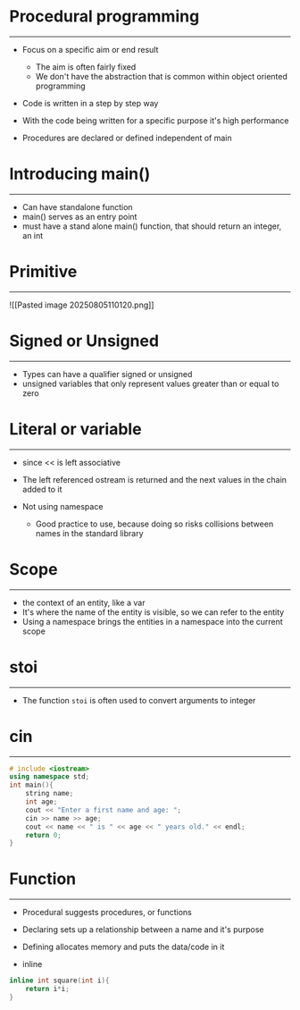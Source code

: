# Procedural programming
---
- Focus on a specific aim or end result
	- The aim is often fairly fixed
	- We don't have the abstraction that is common within object oriented programming
- Code is written in a step by step way

- With the code being written for a specific purpose it's high performance
- Procedures are declared or defined independent of main


# Introducing main()
---
- Can have standalone function
- main() serves as an entry point
- must have a stand alone main() function, that should return an integer, an int


# Primitive
---
![[Pasted image 20250805110120.png]]


# Signed or Unsigned
----
- Types can have a qualifier signed or unsigned
- unsigned variables that only represent values greater than or equal to zero


# Literal or variable
---
- since << is left associative
- The left referenced ostream is returned and the next values in the chain added to it


- Not using namespace
	- Good practice to use, because doing so risks collisions between names in the standard library

# Scope
---
- the context of an entity, like a var
- It's where the name of the entity is visible, so we can refer to the entity
- Using a namespace brings the entities in a namespace into the current scope


# stoi
---
- The function ```stoi``` is often used to convert arguments to integer


# cin
---
```c++
# include <iostream>
using namespace std;
int main(){
	string name;
	int age;
	cout << "Enter a first name and age: ";
	cin >> name >> age;
	cout << name << " is " << age << " years old." << endl;
	return 0;
}
```

# Function
---
- Procedural suggests procedures, or functions
- Declaring sets up a relationship between a name and it's purpose
- Defining allocates memory and puts the data/code in it

- inline 
```c++
inline int square(int i){
	return i*i; 
}
```